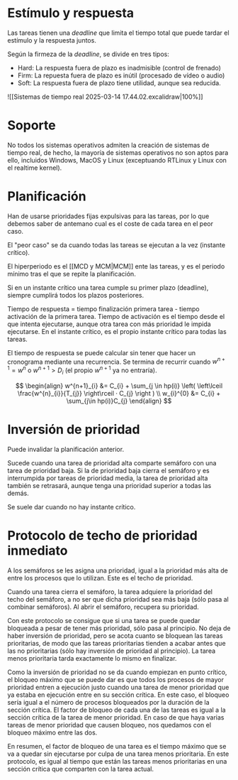 # Estímulo y respuesta

Las tareas tienen una *deadline* que limita el tiempo total que puede tardar el estímulo y la respuesta juntos.

Según la firmeza de la *deadline*, se divide en tres tipos:
- Hard: La respuesta fuera de plazo es inadmisible (control de frenado)
- Firm: La repuesta fuera de plazo es inútil (procesado de vídeo o audio)
- Soft: La respuesta fuera de plazo tiene utilidad, aunque sea reducida.

![[Sistemas de tiempo real 2025-03-14 17.44.02.excalidraw|100%]]

# Soporte

No todos los sistemas operativos admiten la creación de sistemas de tiempo real, de hecho, la mayoría de sistemas operativos no son aptos para ello, incluidos Windows, MacOS y Linux (exceptuando RTLinux y Linux con el realtime kernel).

# Planificación

Han de usarse prioridades fijas expulsivas para las tareas, por lo que debemos saber de antemano cual es el coste de cada tarea en el peor caso.

El "peor caso" se da cuando todas las tareas se ejecutan a la vez (instante crítico).

El hiperperiodo es el [[MCD y MCM|MCM]] ente las tareas, y es el periodo mínimo tras el que se repite la planificación.

Si en un instante crítico una tarea cumple su primer plazo (deadline), siempre cumplirá todos los plazos posteriores.

Tiempo de respuesta = tiempo finalización primera tarea - tiempo activación de la primera tarea. Tiempo de activación es el tiempo desde el que intenta ejecutarse, aunque otra tarea con más prioridad le impida ejecutarse. En el instante crítico, es el propio instante crítico para todas las tareas.

El tiempo de respuesta se puede calcular sin tener que hacer un cronograma mediante una recurrencia. Se termina de recurrir cuando $w^{n+1} = w^{n}$ o $w^{n+1} > D_{i}$ (el propio $w^{n+1}$ ya no entraría).

$$
\begin{align}
w^{n+1}_{i} &= C_{i} + \sum_{j \in hp(i)} \left( \left\lceil  \frac{w^{n}_{i}}{T_{j}}  \right\rceil · C_{j}  \right ) \\
w_{i}^{0} &= C_{i} + \sum_{j\in hp(i)}C_{j}
\end{align}
$$

# Inversión de prioridad

Puede invalidar la planificación anterior.

Sucede cuando una tarea de prioridad alta comparte semáforo con una tarea de prioridad baja. Si la de prioridad baja cierra el semáforo y es interrumpida por tareas de prioridad media, la tarea de prioridad alta también se retrasará, aunque tenga una prioridad superior a todas las demás.

Se suele dar cuando no hay instante crítico.

# Protocolo de techo de prioridad inmediato

A los semáforos se les asigna una prioridad, igual a la prioridad más alta de entre los procesos que lo utilizan. Este es el techo de prioridad.

Cuando una tarea cierra el semáforo, la tarea adquiere la prioridad del techo del semáforo, a no ser que dicha prioridad sea más baja (sólo pasa al combinar semáforos). Al abrir el semáforo, recupera su prioridad.

Con este protocolo se consigue que si una tarea se puede quedar bloqueada a pesar de tener más prioridad, sólo pasa al principio. No deja de haber inversión de prioridad, pero se acota cuanto se bloquean las tareas prioritarias, de modo que las tareas prioritarias tienden a acabar antes que las no prioritarias (sólo hay inversión de prioridad al principio). La tarea menos prioritaria tarda exactamente lo mismo en finalizar.

Como la inversión de prioridad no se da cuando empiezan en punto crítico, el bloqueo máximo que se puede dar es que todos los procesos de mayor prioridad entren a ejecución justo cuando una tarea de menor prioridad que ya estaba en ejecución entre en su sección crítica. En este caso, el bloqueo sería igual a el número de procesos bloqueados por la duración de la sección crítica. El factor de bloqueo de cada una de las tareas es igual a la sección crítica de la tarea de menor prioridad. En caso de que haya varias tareas de menor prioridad que causen bloqueo, nos quedamos con el bloqueo máximo entre las dos.

En resumen, el factor de bloqueo de una tarea es el tiempo máximo que se va a quedar sin ejecutarse por culpa de una tarea menos prioritaria. En este protocolo, es igual al tiempo que están las tareas menos prioritarias en una sección crítica que comparten con la tarea actual.